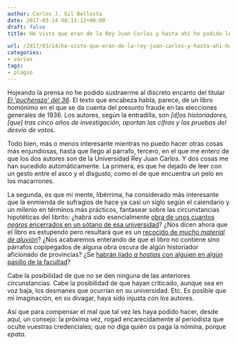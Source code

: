 ```yaml
---
author: Carlos J. Gil Bellosta
date: 2017-03-14 08:13:12+00:00
draft: false
title: He visto que eran de la Rey Juan Carlos y hasta ahí he podido leer

url: /2017/03/14/he-visto-que-eran-de-la-rey-juan-carlos-y-hasta-ahi-he-podido-leer/
categories:
- varios
tags:
- plagio
---
```


Hojeando la prensa no he podido sustraerme al discreto encanto del titular _[El 'pucherazo' del 36](http://www.elmundo.es/cronica/2017/03/12/58c3b8bb46163f9f338b457d.html)_. El texto que encabeza habla, parece, de un libro homónimo en el que se da cuenta del presunto fraude en las elecciones generales de 1936. Los autores, según la entradilla, son _[d]os historiadores, [que] tras cinco años de investigación, aportan las cifras y las pruebas del desvío de votos_.

Todo bien, más o menos interesante mientras no puedo hacer otras cosas más enjundiosas, hasta que llego al párrafo, tercero, en el que me entero de que los dos autores son de la Universidad Rey Juan Carlos. Y dos cosas me han sucedido automáticamente. La primera, es que he dejado de leer con un gesto entre el asco y el disgusto, como el de que encuentra un pelo en los macarrones.

La segunda, es que mi mente, libérrima, ha considerado más interesante que la enmienda de sufragios de hace ya casi un siglo según el calendario y un milenio en términos más prácticos, fantasear sobre las circunstancias hipotéticas del librito: ¿habrá sido esencialmente [obra de unos cuantos _negros_ encerrados en un sótano de esa universidad](http://www.elmundo.es/cronica/2016/12/24/585d6853ca4741a63a8b4623.html)? ¿Nos dicen ahora que el libro es estupendo pero resultará que es un [recocido de _mucho material de aluvión_](http://www.elmundo.es/madrid/2017/01/05/586d5654ca4741960c8b45cb.html)? ¿Nos acabaremos enterando de que el libro no contiene sino párrafos copipegados de alguna obra oscura de algún historiador aficionado de provincias? ¿Se [habrán liado _a hostias_ con alguien en algún pasillo de la facultad](http://www.elmundo.es/madrid/2017/02/09/589b83e122601d50468b461f.html)?

Cabe la posibilidad de que no se den ninguna de las anteriores circunstancias. Cabe la posibilidad de que hayan criticado, aunque sea en voz baja, los desmanes que ocurrían en su universidad. Etc. Es posible que mi imaginación, en su divagar, haya sido injusta con los autores.

Así que para compensar el mal que tal vez les haya podido hacer, desde aquí, un consejo: la próxima vez, rogad encarecidamente al periodista que oculte vuestras credenciales; que no diga quién os paga la nómina, porque _epata_.
